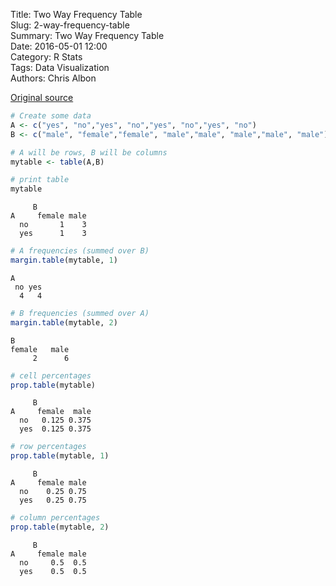 Title: Two Way Frequency Table  
Slug: 2-way-frequency-table  
Summary: Two Way Frequency Table  
Date: 2016-05-01 12:00  
Category: R Stats  
Tags: Data Visualization  
Authors: Chris Albon  

[Original source](http://www.statmethods.net/stats/frequencies.html)


```R
# Create some data
A <- c("yes", "no","yes", "no","yes", "no","yes", "no")
B <- c("male", "female","female", "male","male", "male","male", "male")
```


```R
# A will be rows, B will be columns
mytable <- table(A,B)
```


```R
# print table
mytable
```




         B
    A     female male
      no       1    3
      yes      1    3




```R
# A frequencies (summed over B)
margin.table(mytable, 1)
```




    A
     no yes
      4   4




```R
# B frequencies (summed over A)
margin.table(mytable, 2)
```




    B
    female   male
         2      6




```R
# cell percentages
prop.table(mytable)
```




         B
    A     female  male
      no   0.125 0.375
      yes  0.125 0.375




```R
# row percentages
prop.table(mytable, 1)
```




         B
    A     female male
      no    0.25 0.75
      yes   0.25 0.75




```R
# column percentages
prop.table(mytable, 2)
```




         B
    A     female male
      no     0.5  0.5
      yes    0.5  0.5
